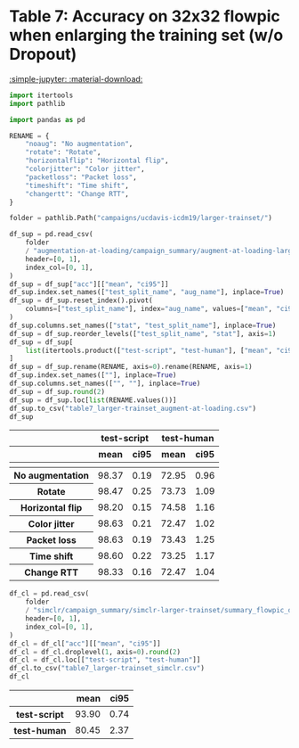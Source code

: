 
<style>
code.outputcode {
    background-color: white;
    border-left: solid 2px #4051b5;
    line-height:normal;
    font-family:Menlo,'DejaVu Sans Mono',consolas,'Courier New',monospace;
}
pre.outputcode {
    background-color: white;
    border-left: solid 2px #4051b5;
    line-height:normal;
    font-family:Menlo,'DejaVu Sans Mono',consolas,'Courier New',monospace;
    padding-left: 15px;
}
.ansi-red-fg {
  color: #e75c58;
}
.ansi-blue-fg {
  color: #208ffb;
}
</style>
# Table 7: Accuracy on 32x32 flowpic when enlarging the training set (w/o Dropout)

[:simple-jupyter: :material-download:](/papers/imc23/notebooks/table7_larger_trainset.ipynb)


```python
import itertools
import pathlib

import pandas as pd
```

```python
RENAME = {
    "noaug": "No augmentation",
    "rotate": "Rotate",
    "horizontalflip": "Horizontal flip",
    "colorjitter": "Color jitter",
    "packetloss": "Packet loss",
    "timeshift": "Time shift",
    "changertt": "Change RTT",
}
```

```python
folder = pathlib.Path("campaigns/ucdavis-icdm19/larger-trainset/")
```

```python
df_sup = pd.read_csv(
    folder
    / "augmentation-at-loading/campaign_summary/augment-at-loading-larger-trainset/summary_flowpic_dim_32.csv",
    header=[0, 1],
    index_col=[0, 1],
)
df_sup = df_sup["acc"][["mean", "ci95"]]
df_sup.index.set_names(["test_split_name", "aug_name"], inplace=True)
df_sup = df_sup.reset_index().pivot(
    columns=["test_split_name"], index="aug_name", values=["mean", "ci95"]
)
df_sup.columns.set_names(["stat", "test_split_name"], inplace=True)
df_sup = df_sup.reorder_levels(["test_split_name", "stat"], axis=1)
df_sup = df_sup[
    list(itertools.product(["test-script", "test-human"], ["mean", "ci95"]))
]
df_sup = df_sup.rename(RENAME, axis=0).rename(RENAME, axis=1)
df_sup.index.set_names([""], inplace=True)
df_sup.columns.set_names(["", ""], inplace=True)
df_sup = df_sup.round(2)
df_sup = df_sup.loc[list(RENAME.values())]
df_sup.to_csv("table7_larger-trainset_augment-at-loading.csv")
df_sup
```



<div class="md-typeset__scrollwrap">
<div class="md-typeset__table">
<table>
<thead>
<tr>
<th></th>
<th colspan="2" halign="left">test-script</th>
<th colspan="2" halign="left">test-human</th>
</tr>
<tr>
<th></th>
<th>mean</th>
<th>ci95</th>
<th>mean</th>
<th>ci95</th>
</tr>
<tr>
<th></th>
<th></th>
<th></th>
<th></th>
<th></th>
</tr>
</thead>
<tbody>
<tr>
<th>No augmentation</th>
<td>98.37</td>
<td>0.19</td>
<td>72.95</td>
<td>0.96</td>
</tr>
<tr>
<th>Rotate</th>
<td>98.47</td>
<td>0.25</td>
<td>73.73</td>
<td>1.09</td>
</tr>
<tr>
<th>Horizontal flip</th>
<td>98.20</td>
<td>0.15</td>
<td>74.58</td>
<td>1.16</td>
</tr>
<tr>
<th>Color jitter</th>
<td>98.63</td>
<td>0.21</td>
<td>72.47</td>
<td>1.02</td>
</tr>
<tr>
<th>Packet loss</th>
<td>98.63</td>
<td>0.19</td>
<td>73.43</td>
<td>1.25</td>
</tr>
<tr>
<th>Time shift</th>
<td>98.60</td>
<td>0.22</td>
<td>73.25</td>
<td>1.17</td>
</tr>
<tr>
<th>Change RTT</th>
<td>98.33</td>
<td>0.16</td>
<td>72.47</td>
<td>1.04</td>
</tr>
</tbody>
</table>
</div>
</div>



```python
df_cl = pd.read_csv(
    folder
    / "simclr/campaign_summary/simclr-larger-trainset/summary_flowpic_dim_32.csv",
    header=[0, 1],
    index_col=[0, 1],
)
df_cl = df_cl["acc"][["mean", "ci95"]]
df_cl = df_cl.droplevel(1, axis=0).round(2)
df_cl = df_cl.loc[["test-script", "test-human"]]
df_cl.to_csv("table7_larger-trainset_simclr.csv")
df_cl
```



<div class="md-typeset__scrollwrap">
<div class="md-typeset__table">
<table>
<thead>
<tr style="text-align: right;">
<th></th>
<th>mean</th>
<th>ci95</th>
</tr>
</thead>
<tbody>
<tr>
<th>test-script</th>
<td>93.90</td>
<td>0.74</td>
</tr>
<tr>
<th>test-human</th>
<td>80.45</td>
<td>2.37</td>
</tr>
</tbody>
</table>
</div>
</div>

